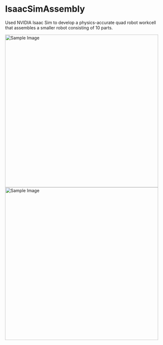 # IsaacSimAssembly

Used NVIDIA Isaac Sim to develop a physics-accurate quad robot workcell that assembles a smaller robot consisting of 10 parts. 

<img src="https://github.com/mkuznets23/IsaacSimAssembly/assets/77693398/25c3f035-a8ef-473c-b937-8dc90983ec62" alt="Sample Image" width="500"/>

<img src="https://github.com/mkuznets23/IsaacSimAssembly/assets/77693398/2a02229f-2f53-4a90-834b-a284575a0a3b" alt="Sample Image" width="500"/>
